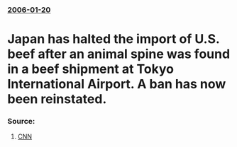 ### [2006-01-20](/news/2006/01/20/index.md)

#  Japan has halted the import of U.S. beef after an animal spine was found in a beef shipment at Tokyo International Airport. A ban has now been reinstated. 




### Source:

1. [CNN](http://edition.cnn.com/2006/BUSINESS/01/20/japan.us.beef/index.html)
